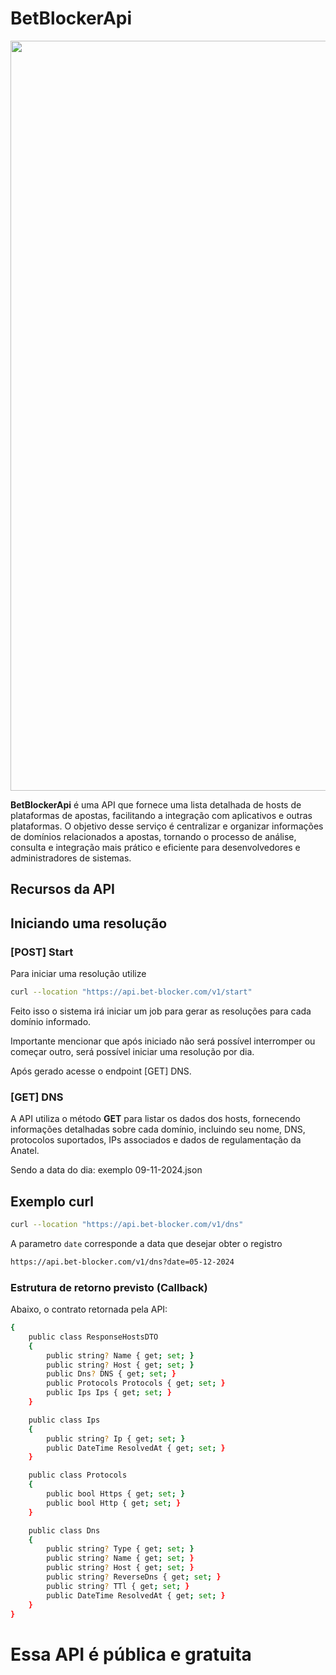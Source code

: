 # BetBlockerApi

<p align="center">
  <img src="https://github.com/user-attachments/assets/435ebf83-7c8d-45cb-afe0-bc62a0e8aaec" alt="screen-home" width="1200">
</p>

**BetBlockerApi** é uma API que fornece uma lista detalhada de hosts de plataformas de apostas, facilitando a integração com aplicativos e outras plataformas. O objetivo desse serviço é centralizar e organizar informações de domínios relacionados a apostas, tornando o processo de análise, consulta e integração mais prático e eficiente para desenvolvedores e administradores de sistemas.

## Recursos da API


## Iniciando uma resolução

### [POST] Start

Para iniciar uma resolução utilize  

```bash
curl --location "https://api.bet-blocker.com/v1/start"
```

Feito isso o sistema irá iniciar um job para gerar as resoluções para cada domínio informado.

Importante mencionar que após iniciado não será possível interromper ou começar outro, será possível iniciar uma resolução por dia.

Após gerado acesse o endpoint [GET] DNS.

### [GET] DNS
A API utiliza o método **GET** para listar os dados dos hosts, fornecendo informações detalhadas sobre cada domínio, incluindo seu nome, DNS, protocolos suportados, IPs associados e dados de regulamentação da Anatel.

Sendo a data do dia: exemplo 09-11-2024.json

## Exemplo curl

```bash
curl --location "https://api.bet-blocker.com/v1/dns"
```

A parametro `date` corresponde a data que desejar obter o registro
```txt
https://api.bet-blocker.com/v1/dns?date=05-12-2024
```
### Estrutura de retorno previsto (Callback)

Abaixo, o contrato retornada pela API:

```bash
{
    public class ResponseHostsDTO
    {
        public string? Name { get; set; }
        public string? Host { get; set; }
        public Dns? DNS { get; set; }
        public Protocols Protocols { get; set; }
        public Ips Ips { get; set; }
    }

    public class Ips
    {
        public string? Ip { get; set; }
        public DateTime ResolvedAt { get; set; }
    }

    public class Protocols
    {
        public bool Https { get; set; }
        public bool Http { get; set; }
    }

    public class Dns
    {
        public string? Type { get; set; }
        public string? Name { get; set; }
        public string? Host { get; set; }
        public string? ReverseDns { get; set; }
        public string? TTl { get; set; }
        public DateTime ResolvedAt { get; set; }
    }
}
```

# Essa API é pública e gratuita
